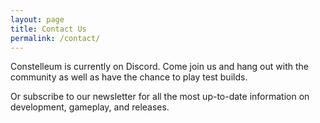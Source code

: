 ```yaml
---
layout: page
title: Contact Us
permalink: /contact/
---
```


Constelleum is currently on Discord. Come join us and hang out with the community as well as have the chance to play test builds.


Or subscribe to our newsletter for all the most up-to-date information on development, gameplay, and releases.

